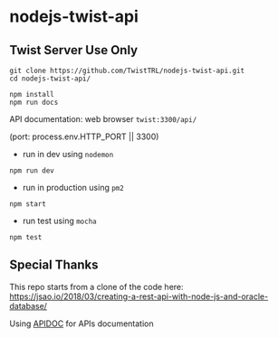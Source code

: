 # nodejs-twist-api

## Twist Server Use Only

```
git clone https://github.com/TwistTRL/nodejs-twist-api.git
cd nodejs-twist-api/

npm install
npm run docs
```

API documentation: web browser `twist:3300/api/`

(port: process.env.HTTP_PORT || 3300)

* run in dev using `nodemon`
```
npm run dev
```

* run in production using `pm2`
```
npm start
```

* run test using `mocha`
```
npm test
```

 


## Special Thanks
This repo starts from a clone of the code here:
https://jsao.io/2018/03/creating-a-rest-api-with-node-js-and-oracle-database/

Using [APIDOC](https://apidocjs.com/) for APIs documentation
